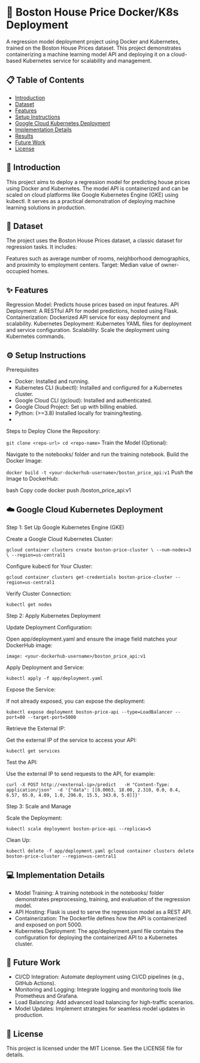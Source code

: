 # 🏡 Boston House Price Docker/K8s Deployment
A regression model deployment project using Docker and Kubernetes, trained on the Boston House Prices dataset. This project demonstrates containerizing a machine learning model API and deploying it on a cloud-based Kubernetes service for scalability and management.

## 📋 Table of Contents

- [Introduction](#introduction)
- [Dataset](#dataset)
- [Features](#features)
- [Setup Instructions](#setup-instructions)
- [Google Cloud Kubernetes Deployment](#google-cloud-kuberentes-deployment)
- [Implementation Details](#implementation-details)
- [Results](#results)
- [Future Work](#future-work)
- [License](#license)
  
## 📖 Introduction
This project aims to deploy a regression model for predicting house prices using Docker and Kubernetes. The model API is containerized and can be scaled on cloud platforms like Google Kubernetes Engine (GKE) using kubectl. It serves as a practical demonstration of deploying machine learning solutions in production.

## 📁 Dataset
The project uses the Boston House Prices dataset, a classic dataset for regression tasks. It includes:

Features such as average number of rooms, neighborhood demographics, and proximity to employment centers.
Target: Median value of owner-occupied homes.
## ✨ Features
Regression Model:
Predicts house prices based on input features.
API Deployment:
A RESTful API for model predictions, hosted using Flask.
Containerization:
Dockerized API service for easy deployment and scalability.
Kubernetes Deployment:
Kubernetes YAML files for deployment and service configuration.
Scalability:
Scale the deployment using Kubernetes commands.
## ⚙️ Setup Instructions
Prerequisites
- Docker: Installed and running.
- Kubernetes CLI (kubectl): Installed and configured for a Kubernetes cluster.
- Google Cloud CLI (gcloud): Installed and authenticated.
- Google Cloud Project: Set up with billing enabled.
- Python: (>=3.8) Installed locally for training/testing.
- 
Steps to Deploy
Clone the Repository:



``git clone <repo-url>
cd <repo-name>``
Train the Model (Optional):

Navigate to the notebooks/ folder and run the training notebook.
Build the Docker Image:

``docker build -t <your-dockerhub-username>/boston_price_api:v1``
Push the Image to DockerHub:

bash
Copy code
docker push <your-dockerhub-username>/boston_price_api:v1
## ☁️ Google Cloud Kubernetes Deployment
Step 1: Set Up Google Kubernetes Engine (GKE)

Create a Google Cloud Kubernetes Cluster:

``gcloud container clusters create boston-price-cluster \
  --num-nodes=3 \
  --region=us-central1``
  
Configure kubectl for Your Cluster:


``gcloud container clusters get-credentials boston-price-cluster --region=us-central1``

Verify Cluster Connection:

``kubectl get nodes``

Step 2: Apply Kubernetes Deployment

Update Deployment Configuration:

Open app/deployment.yaml and ensure the image field matches your DockerHub image:

``image: <your-dockerhub-username>/boston_price_api:v1``

Apply Deployment and Service:

``kubectl apply -f app/deployment.yaml``

Expose the Service:

If not already exposed, you can expose the deployment:

``kubectl expose deployment boston-price-api --type=LoadBalancer --port=80 --target-port=5000``

Retrieve the External IP:

Get the external IP of the service to access your API:

``kubectl get services``

Test the API:

Use the external IP to send requests to the API, for example:

``curl -X POST http://<external-ip>/predict   -H "Content-Type: application/json"  -d '{"data": [[0.0063, 18.00, 2.310, 0.0, 0.4, 6.57, 65.0, 4.09, 1.0, 296.0, 15.5, 343.0, 5.0]]}'``

Step 3: Scale and Manage

Scale the Deployment:

``kubectl scale deployment boston-price-api --replicas=5``

Clean Up:


``kubectl delete -f app/deployment.yaml
gcloud container clusters delete boston-price-cluster --region=us-central1``

## 💻 Implementation Details
- Model Training:
A training notebook in the notebooks/ folder demonstrates preprocessing, training, and evaluation of the regression model.
- API Hosting:
Flask is used to serve the regression model as a REST API.
- Containerization:
The Dockerfile defines how the API is containerized and exposed on port 5000.
- Kubernetes Deployment:
The app/deployment.yaml file contains the configuration for deploying the containerized API to a Kubernetes cluster.
## 🚀 Future Work
- CI/CD Integration:
Automate deployment using CI/CD pipelines (e.g., GitHub Actions).
- Monitoring and Logging:
Integrate logging and monitoring tools like Prometheus and Grafana.
- Load Balancing:
Add advanced load balancing for high-traffic scenarios.
- Model Updates:
Implement strategies for seamless model updates in production.
## 📄 License
This project is licensed under the MIT License. See the LICENSE file for details.
